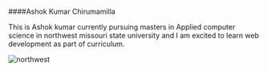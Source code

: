 
####Ashok Kumar Chirumamilla

This is Ashok kumar currently pursuing masters in Applied computer science in northwest missouri state university and I am excited to learn web development as part of curriculum.

![northwest](https://user-images.githubusercontent.com/62309530/189023868-b522e736-f327-4321-8a99-574a0058393b.jpg)
